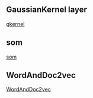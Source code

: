## GaussianKernel layer
[gkernel](https://github.com/darecophoenixx/wordroid.sblo.jp/tree/master/demo/gkernel)

## som
[som](https://github.com/darecophoenixx/wordroid.sblo.jp/tree/master/demo/som)

## WordAndDoc2vec
[WordAndDoc2vec](https://github.com/darecophoenixx/wordroid.sblo.jp/tree/master/demo/wordanddoc2vec)
